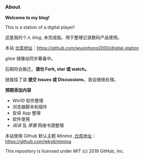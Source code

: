 ### About

**Welcome to my blog!**

This is a station of a digital player!

这是我的个人 *blog*, 未完成版。用于整理记录数码产品使用。

本站 [仓库地址](https://github.com/wuxinhong2000/digital-station)：https://github.com/wuxinhong2000/digital-station

*gitee* 镜像站同步筹备中。

后期将会搬迁。**请勿 Fork, star 或 watch。**

链接挂了请 **提交 Issues 或 Discussions**。我会随缘处理。

**预期添加内容**
+ Win10 软件整理
+ 浏览器脚本和插件
+ 安卓 App 整理
+ 软件使用
+ *阅读* 及 *厚墨* 网络书源整理

本站使用 Github 默认主题 *Minima* ,[仓库地址](https://github.com/jekyll/minima)：https://github.com/jekyll/minima

This repository is licensed under MIT (c) 2019 GitHub, Inc.
